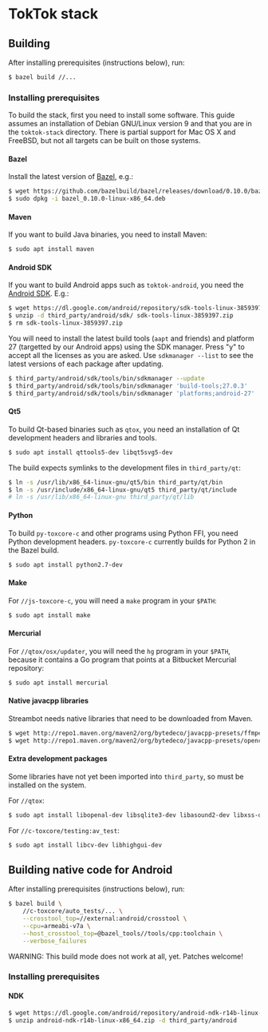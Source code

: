 # TokTok stack

## Building

After installing prerequisites (instructions below), run:

```sh
$ bazel build //...
```

### Installing prerequisites

To build the stack, first you need to install some software. This guide
assumes an installation of Debian GNU/Linux version 9 and that you are in the
`toktok-stack` directory. There is partial support for Mac OS X and FreeBSD,
but not all targets can be built on those systems.

#### Bazel

Install the latest version of
[Bazel](https://github.com/bazelbuild/bazel/releases), e.g.:

```sh
$ wget https://github.com/bazelbuild/bazel/releases/download/0.10.0/bazel_0.10.0-linux-x86_64.deb
$ sudo dpkg -i bazel_0.10.0-linux-x86_64.deb
```

#### Maven

If you want to build Java binaries, you need to install Maven:

```sh
$ sudo apt install maven
```

#### Android SDK

If you want to build Android apps such as `toktok-android`, you need the
[Android SDK](https://developer.android.com/studio/index.html). E.g.:

```sh
$ wget https://dl.google.com/android/repository/sdk-tools-linux-3859397.zip
$ unzip -d third_party/android/sdk/ sdk-tools-linux-3859397.zip
$ rm sdk-tools-linux-3859397.zip
```

You will need to install the latest build tools (`aapt` and friends) and
platform 27 (targetted by our Android apps) using the SDK manager. Press "y"
to accept all the licenses as you are asked. Use `sdkmanager --list` to see
the latest versions of each package after updating.

```sh
$ third_party/android/sdk/tools/bin/sdkmanager --update
$ third_party/android/sdk/tools/bin/sdkmanager 'build-tools;27.0.3'
$ third_party/android/sdk/tools/bin/sdkmanager 'platforms;android-27'
```

#### Qt5

To build Qt-based binaries such as `qtox`, you need an installation of Qt
development headers and libraries and tools.

```sh
$ sudo apt install qttools5-dev libqt5svg5-dev
```

The build expects symlinks to the development files in `third_party/qt`:

```sh
$ ln -s /usr/lib/x86_64-linux-gnu/qt5/bin third_party/qt/bin
$ ln -s /usr/include/x86_64-linux-gnu/qt5 third_party/qt/include
# ln -s /usr/lib/x86_64-linux-gnu third_party/qt/lib
```

#### Python

To build `py-toxcore-c` and other programs using Python FFI, you need Python
development headers. `py-toxcore-c` currently builds for Python 2 in the Bazel
build.

```sh
$ sudo apt install python2.7-dev
```

#### Make

For `//js-toxcore-c`, you will need a `make` program in your `$PATH`:

```sh
$ sudo apt install make
```

#### Mercurial

For `//qtox/osx/updater`, you will need the `hg` program in your `$PATH`,
because it contains a Go program that points at a Bitbucket Mercurial
repository:

```sh
$ sudo apt install mercurial
```

#### Native javacpp libraries

Streambot needs native libraries that need to be downloaded from Maven.

```sh
$ wget http://repo1.maven.org/maven2/org/bytedeco/javacpp-presets/ffmpeg/3.4.1-1.4/ffmpeg-3.4.1-1.4-linux-x86_64.jar -O third_party/javacpp/ffmpeg/jar/ffmpeg-3.4.1-1.4-linux-x86_64.jar
$ wget http://repo1.maven.org/maven2/org/bytedeco/javacpp-presets/opencv/3.4.0-1.4/opencv-3.4.0-1.4-linux-x86_64.jar -O third_party/javacpp/opencv/jar/opencv-3.4.0-1.4-linux-x86_64.jar
```

#### Extra development packages

Some libraries have not yet been imported into `third_party`, so must be
installed on the system.

For `//qtox`:
```sh
$ sudo apt install libopenal-dev libsqlite3-dev libasound2-dev libxss-dev
```

For `//c-toxcore/testing:av_test`:
```sh
$ sudo apt install libcv-dev libhighgui-dev
```

## Building native code for Android

After installing prerequisites (instructions below), run:

```sh
$ bazel build \
    //c-toxcore/auto_tests/... \
    --crosstool_top=//external:android/crosstool \
    --cpu=armeabi-v7a \
    --host_crosstool_top=@bazel_tools//tools/cpp:toolchain \
    --verbose_failures
```

WARNING: This build mode does not work at all, yet. Patches welcome!

### Installing prerequisites

#### NDK

```sh
$ wget https://dl.google.com/android/repository/android-ndk-r14b-linux-x86_64.zip
$ unzip android-ndk-r14b-linux-x86_64.zip -d third_party/android
```
